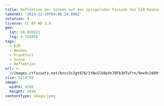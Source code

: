 ```yaml
---
title: Reflektion der Sonnen auf den spiegelnden Fassade des EZB-Neubaus
takenAt: '2013-12-29T09:46:24.000Z'
rotation: 0
license: CC BY-ND 3.0
geo:
  lat: 50.095022
  lng: 8.762058
tags:
  - EZB
  - Neubau
  - Frankfurt
  - Sonne
  - Reflektion
url: >-
  //images.ctfassets.net/bncv3c2gt878/1Y0w1lG8pXn7DFb3XTufrn/9ee9c2689f06f8c2ee435008b2dff581/reflektion-der-sonnen-auf-den-spiegelnden-fassade-des-ezb-neubaus_11625519823_o
size: 5214790
image:
  width: 4288
  height: 2848
contentType: image/jpeg
---
```


